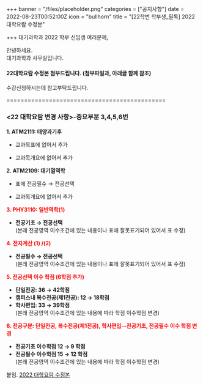 +++
banner = "/files/placeholder.png"
categories = ["공지사항"]
date = 2022-08-23T00:52:00Z
icon = "bullhorn"
title = "[22학번 학부생_필독] 2022 대학요람 수정본"

+++
대기과학과 2022 학부 신입생 여러분께,

안녕하세요.  
대기과학과 사무실입니다.

#### **22대학요람** **수정본** 첨부드립니다. (첨부파일과, 아래글 함께 참조)

수강신청하시는데 참고부탁드립니다.

=============================================

### **<22 대학요람 변경 사항>-중요부분 3,4,5,6번**

**1\. ATM2111: 태양과기후**

 + 교과목표에 없어서 추가

 + 교과목개요에 없어서 추가

**2\. ATM2109: 대기열역학**

 + 표에 전공필수 &rarr; 전공선택

 + 교과목개요에 없어서 추가  

**<span style="color:red">3. PHY3110: 일반역학(1)</span>**

 + **전공기초 &rarr; 전공선택**  
(본래 전공영역 이수조건에 있는 내용이나 표에 잘못표기되어 있어서 표 수정)


**<span style="color:red">4. 전자계산 (1) /(2)</span>**

 + **전공필수 &rarr; 전공선택**  
(본래 전공영역 이수조건에 있는 내용이나 표에 잘못표기되어 있어서 표 수정)

**<span style="color:red">5. 전공선택 이수 학점 (6학점 추가)</span>**

 + **단일전공: 36 &rarr; 42학점**
 + **캠퍼스내 복수전공(제1전공): 12 &rarr; 18학점**
 + **학사편입: 33 &rarr; 39학점**  
(본래 전공영역 이수조건에 있는 내용에 따라 학점 이수학점 변경)

**<span style="color:red">6. 전공구분: 단일전공, 복수전공(제1전공), 학사편입--전공기초, 전공필수 이수 학점 변경</span>**

 + **전공기초 이수학점 12 &rarr; 9 학점**
 + **전공필수 이수학점 15 &rarr; 12 학점**  
(본래 전공영역 이수조건에 있는 내용에 따라 학점 이수학점 변경)

붙임. [2022 대학요람 수정본](/files/2022_-_-_-_.zip)
